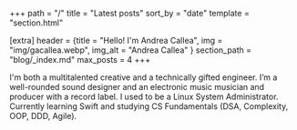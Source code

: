 +++
path = "/"
title = "Latest posts"
sort_by = "date"
template = "section.html"

[extra]
header = {title = "Hello! I'm Andrea Callea", img = "img/gacallea.webp", img_alt = "Andrea Callea" }
section_path = "blog/_index.md"
max_posts = 4
+++

I'm both a multitalented creative and a technically gifted engineer. I’m a
well-rounded sound designer and an electronic music musician and producer with
a record label. I used to be a Linux System Administrator. Currently learning
Swift and studying CS Fundamentals (DSA, Complexity, OOP, DDD, Agile).
